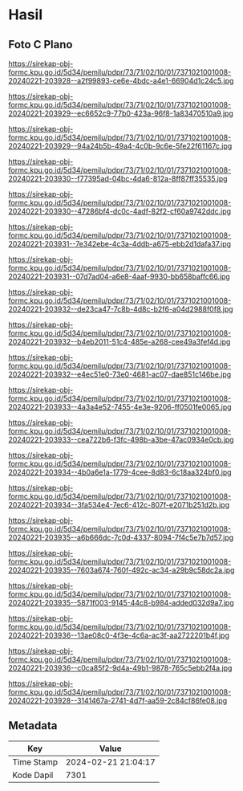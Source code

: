 # Hasil

## Foto C Plano

https://sirekap-obj-formc.kpu.go.id/5d34/pemilu/pdpr/73/71/02/10/01/7371021001008-20240221-203928--a2f99893-ce6e-4bdc-a4e1-66904d1c24c5.jpg

https://sirekap-obj-formc.kpu.go.id/5d34/pemilu/pdpr/73/71/02/10/01/7371021001008-20240221-203929--ec6652c9-77b0-423a-96f8-1a83470510a9.jpg

https://sirekap-obj-formc.kpu.go.id/5d34/pemilu/pdpr/73/71/02/10/01/7371021001008-20240221-203929--94a24b5b-49a4-4c0b-9c6e-5fe22f61167c.jpg

https://sirekap-obj-formc.kpu.go.id/5d34/pemilu/pdpr/73/71/02/10/01/7371021001008-20240221-203930--f77395ad-04bc-4da6-812a-8ff87ff35535.jpg

https://sirekap-obj-formc.kpu.go.id/5d34/pemilu/pdpr/73/71/02/10/01/7371021001008-20240221-203930--47286bf4-dc0c-4adf-82f2-cf60a9742ddc.jpg

https://sirekap-obj-formc.kpu.go.id/5d34/pemilu/pdpr/73/71/02/10/01/7371021001008-20240221-203931--7e342ebe-4c3a-4ddb-a675-ebb2d1dafa37.jpg

https://sirekap-obj-formc.kpu.go.id/5d34/pemilu/pdpr/73/71/02/10/01/7371021001008-20240221-203931--07d7ad04-a6e8-4aaf-9930-bb658baffc66.jpg

https://sirekap-obj-formc.kpu.go.id/5d34/pemilu/pdpr/73/71/02/10/01/7371021001008-20240221-203932--de23ca47-7c8b-4d8c-b2f6-a04d2988f0f8.jpg

https://sirekap-obj-formc.kpu.go.id/5d34/pemilu/pdpr/73/71/02/10/01/7371021001008-20240221-203932--b4eb2011-51c4-485e-a268-cee49a3fef4d.jpg

https://sirekap-obj-formc.kpu.go.id/5d34/pemilu/pdpr/73/71/02/10/01/7371021001008-20240221-203932--e4ec51e0-73e0-4681-ac07-dae851c146be.jpg

https://sirekap-obj-formc.kpu.go.id/5d34/pemilu/pdpr/73/71/02/10/01/7371021001008-20240221-203933--4a3a4e52-7455-4e3e-9206-ff0501fe0065.jpg

https://sirekap-obj-formc.kpu.go.id/5d34/pemilu/pdpr/73/71/02/10/01/7371021001008-20240221-203933--cea722b6-f3fc-498b-a3be-47ac0934e0cb.jpg

https://sirekap-obj-formc.kpu.go.id/5d34/pemilu/pdpr/73/71/02/10/01/7371021001008-20240221-203934--4b0a6e1a-1779-4cee-8d83-6c18aa324bf0.jpg

https://sirekap-obj-formc.kpu.go.id/5d34/pemilu/pdpr/73/71/02/10/01/7371021001008-20240221-203934--3fa534e4-7ec6-412c-807f-e2071b251d2b.jpg

https://sirekap-obj-formc.kpu.go.id/5d34/pemilu/pdpr/73/71/02/10/01/7371021001008-20240221-203935--a6b666dc-7c0d-4337-8094-7f4c5e7b7d57.jpg

https://sirekap-obj-formc.kpu.go.id/5d34/pemilu/pdpr/73/71/02/10/01/7371021001008-20240221-203935--7603a674-760f-492c-ac34-a29b9c58dc2a.jpg

https://sirekap-obj-formc.kpu.go.id/5d34/pemilu/pdpr/73/71/02/10/01/7371021001008-20240221-203935--5871f003-9145-44c8-b984-added032d9a7.jpg

https://sirekap-obj-formc.kpu.go.id/5d34/pemilu/pdpr/73/71/02/10/01/7371021001008-20240221-203936--13ae08c0-4f3e-4c6a-ac3f-aa2722201b4f.jpg

https://sirekap-obj-formc.kpu.go.id/5d34/pemilu/pdpr/73/71/02/10/01/7371021001008-20240221-203936--c0ca85f2-9d4a-49b1-9878-765c5ebb2f4a.jpg

https://sirekap-obj-formc.kpu.go.id/5d34/pemilu/pdpr/73/71/02/10/01/7371021001008-20240221-203928--3141467a-2741-4d7f-aa59-2c84cf86fe08.jpg


## Metadata

| Key        | Value               |
| ---------- | ------------------- |
| Time Stamp | 2024-02-21 21:04:17 |
| Kode Dapil | 7301                |



